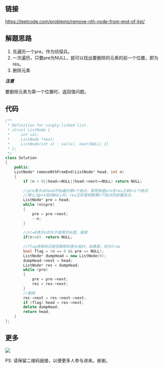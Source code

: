 ## 链接


https://leetcode.com/problems/remove-nth-node-from-end-of-list/


## 解题思路

1. 先遍历一个pre，作为侦探兵。
2. 一次遍历，只要pre为NULL，就可以找出要删除的元素的前一个位置，即为res。
3. 删除元素

***注意***

要删除元素为第一个位置时，返回值问题。



## 代码



```c++
/**
 * Definition for singly-linked list.
 * struct ListNode {
 *     int val;
 *     ListNode *next;
 *     ListNode(int x) : val(x), next(NULL) {}
 * };
 */
class Solution
{
	public:
	ListNode* removeNthFromEnd(ListNode* head, int n)
	{
		if (n < 0||head==NULL||head->next==NULL) return NULL;
		
		//pre表示从head开始遍历第n个结点，意思就是pre在res之前n+1个结点
		//那么当pre指向NULL时，res正好是倒数第n个结点的前置结点。
		ListNode* pre = head;
		while (n&&pre)
		{
			pre = pre->next;
			--n;
		}
		
		//n!=0表示n的大于链表的长度，报错
		if(n!=0)  return NULL;
		
		//flag用来标识是否删除的是头指针，如果是，则为true
		bool flag = (n == 0 && pre == NULL);
		ListNode* dumpHead = new ListNode(0);
		dumpHead->next = head;
		ListNode* res = dumpHead;
		while (pre)
		{
			pre = pre->next;
			res = res->next;
		}
		//删除
		res->next = res->next->next;
		if (flag) head = res->next;
		delete dumpHead;
		return head;
	}
};

```



## 更多

![](https://github.com/githubwoniu/learnprogram/blob/master/image/erweima.png)

PS: 请保留二维码链接，以便更多人参与进来。谢谢。
